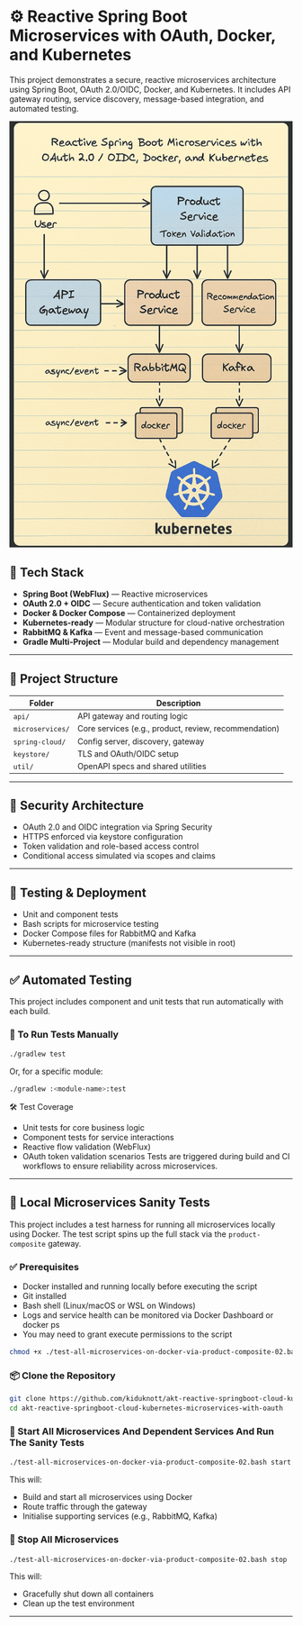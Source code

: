 # ⚙️ Reactive Spring Boot Microservices with OAuth, Docker, and Kubernetes

This project demonstrates a secure, reactive microservices architecture using Spring Boot, OAuth 2.0/OIDC, Docker, and Kubernetes. It includes API gateway routing, service discovery, message-based integration, and automated testing.

![System Diagram](system-diagram.png)

## 🚀 Tech Stack

- **Spring Boot (WebFlux)** — Reactive microservices
- **OAuth 2.0 + OIDC** — Secure authentication and token validation
- **Docker & Docker Compose** — Containerized deployment
- **Kubernetes-ready** — Modular structure for cloud-native orchestration
- **RabbitMQ & Kafka** — Event and message-based communication
- **Gradle Multi-Project** — Modular build and dependency management

---

## 📁 Project Structure

| Folder | Description |
|--------|-------------|
| `api/` | API gateway and routing logic |
| `microservices/` | Core services (e.g., product, review, recommendation) |
| `spring-cloud/` | Config server, discovery, gateway |
| `keystore/` | TLS and OAuth/OIDC setup |
| `util/` | OpenAPI specs and shared utilities |

---

## 🔐 Security Architecture

- OAuth 2.0 and OIDC integration via Spring Security
- HTTPS enforced via keystore configuration
- Token validation and role-based access control
- Conditional access simulated via scopes and claims

---

## 🧪 Testing & Deployment

- Unit and component tests
- Bash scripts for microservice testing
- Docker Compose files for RabbitMQ and Kafka
- Kubernetes-ready structure (manifests not visible in root)

---

## ✅ Automated Testing

This project includes component and unit tests that run automatically with each build.

### 🧪 To Run Tests Manually

```bash
./gradlew test
````

Or, for a specific module:

```bash
./gradlew :<module-name>:test
````

🛠️ Test Coverage
- Unit tests for core business logic
- Component tests for service interactions
- Reactive flow validation (WebFlux)
- OAuth token validation scenarios
  Tests are triggered during build and CI workflows to ensure reliability across microservices.

---

## 🧪 Local Microservices Sanity Tests

This project includes a test harness for running all microservices locally using Docker. The test script spins up the full stack via the `product-composite` gateway.

### ✅ Prerequisites

- Docker installed and running locally before executing the script
- Git installed
- Bash shell (Linux/macOS or WSL on Windows)
- Logs and service health can be monitored via Docker Dashboard or docker ps
- You may need to grant execute permissions to the script
```bash
chmod +x ./test-all-microservices-on-docker-via-product-composite-02.bash
```

### 📦 Clone the Repository

```bash
git clone https://github.com/kiduknott/akt-reactive-springboot-cloud-kubernetes-microservices-with-oauth.git
cd akt-reactive-springboot-cloud-kubernetes-microservices-with-oauth
```

### 🚀 Start All Microservices And Dependent Services And Run The Sanity Tests

```bash
./test-all-microservices-on-docker-via-product-composite-02.bash start
```

This will:
- Build and start all microservices using Docker
- Route traffic through the  gateway
- Initialise supporting services (e.g., RabbitMQ, Kafka)

### 🛑 Stop All Microservices

```bash
./test-all-microservices-on-docker-via-product-composite-02.bash stop
```

This will:
- Gracefully shut down all containers
- Clean up the test environment

---

